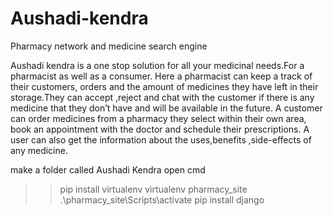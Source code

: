 # Aushadi-kendra

Pharmacy network and medicine search engine

Aushadi kendra is a one stop solution for all your medicinal needs.For a pharmacist as well as a consumer.
Here a pharmacist can keep a track of their customers, orders and the amount of medicines they have left in their storage.They can accept ,reject and chat with the customer if there is any medicine that they don’t have and will be available in the future.
A customer can order medicines from a pharmacy they select within their own area, book an appointment with the doctor and schedule their prescriptions.
A user can also get the information about the uses,benefits ,side-effects of any medicine.

make a folder called Aushadi Kendra
open cmd
>>pip install virtualenv
>>virtualenv pharmacy_site
>>.\pharmacy_site\Scripts\activate
>>pip install django
